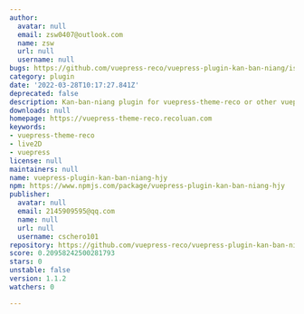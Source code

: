 ```yaml
---
author:
  avatar: null
  email: zsw0407@outlook.com
  name: zsw
  url: null
  username: null
bugs: https://github.com/vuepress-reco/vuepress-plugin-kan-ban-niang/issues
category: plugin
date: '2022-03-28T10:17:27.841Z'
deprecated: false
description: Kan-ban-niang plugin for vuepress-theme-reco or other vuepress theme
downloads: null
homepage: https://vuepress-theme-reco.recoluan.com
keywords:
- vuepress-theme-reco
- live2D
- vuepress
license: null
maintainers: null
name: vuepress-plugin-kan-ban-niang-hjy
npm: https://www.npmjs.com/package/vuepress-plugin-kan-ban-niang-hjy
publisher:
  avatar: null
  email: 2145909595@qq.com
  name: null
  url: null
  username: cschero101
repository: https://github.com/vuepress-reco/vuepress-plugin-kan-ban-niang
score: 0.20958242500281793
stars: 0
unstable: false
version: 1.1.2
watchers: 0

---
```


